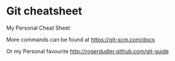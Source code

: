 # Git cheatsheet
My Personal Cheat Sheet

More commands can be found at https://git-scm.com/docs

Or my Personal favourite http://rogerdudler.github.com/git-guide

